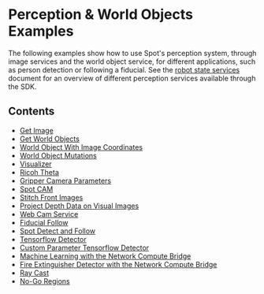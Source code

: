 <!--
Copyright (c) 2023 Boston Dynamics, Inc.  All rights reserved.

Downloading, reproducing, distributing or otherwise using the SDK Software
is subject to the terms and conditions of the Boston Dynamics Software
Development Kit License (20191101-BDSDK-SL).
-->

# Perception & World Objects Examples

The following examples show how to use Spot's perception system, through image services and the world object service, for different applications, such as person detection or following a fiducial. See the [robot state services](../../../docs/concepts/robot_services.md) document for an overview of different perception services available through the SDK.

## Contents

- [Get Image](../get_image/README.md)
- [Get World Objects](../get_world_objects/README.md)
- [World Object With Image Coordinates](../world_object_with_image_coordinates/README.md)
- [World Object Mutations](../world_object_mutations/README.md)
- [Visualizer](../visualizer/README.md)
- [Ricoh Theta](../ricoh_theta/README.md)
- [Gripper Camera Parameters](../gripper_camera_params/README.md)
- [Spot CAM](../spot_cam/README.md)
- [Stitch Front Images](../stitch_front_images/README.md)
- [Project Depth Data on Visual Images](../get_depth_plus_visual_image/README.md)
- [Web Cam Service](../web_cam_image_service/README.md)
- [Fiducial Follow](../fiducial_follow/README.md)
- [Spot Detect and Follow](../spot_detect_and_follow/README.md)
- [Tensorflow Detector](../spot_tensorflow_detector/README.md)
- [Custom Parameter Tensorflow Detector](../service_customization/custom_parameter_ncb_worker/README.md)
- [Machine Learning with the Network Compute Bridge](../network_compute_bridge/README.md)
- [Fire Extinguisher Detector with the Network Compute Bridge](../network_compute_bridge/fire_extinguisher_server/README.md)
- [Ray Cast](../ray_cast/README.md)
- [No-Go Regions](../user_nogo_regions/README.md)
